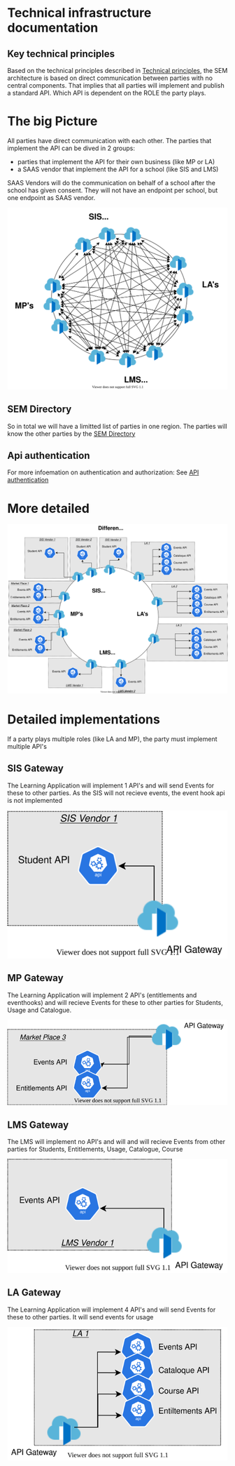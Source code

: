 # Technical infrastructure documentation

## Key technical principles

Based on the technical principles described in [Technical principles](technical-princples.md), the SEM architecture is based on direct communication between parties with no central components. That implies that all parties will implement and publish a standard API. Which API is dependent on the ROLE the party plays.


# The big Picture

All parties have direct communication with each other. 
The parties that implement the API can be dived in 2 groups:
* parties that implement the API for their own business (like MP or LA)
* a SAAS vendor that implement the API for a school (like SIS and LMS)
 
SAAS Vendors will do the communication on behalf of a school after the school has given consent. They will not have an endpoint per school, but one endpoint as SAAS vendor.

![architecture](diagrams/Saas_Vendor_Infrastructure-Direct_Communication.drawio.svg)







## SEM Directory
So in total we will have a limitted list of parties in one region. 
The parties will know the other parties by the [SEM Directory](../SEM-Party-Directory.md)

##  Api authentication
For more infoemation on authentication and authorization: See [API authentication](API-authentication.md)


# More detailed
![architecture](diagrams/Saas_Vendor_Infrastructure-Big_Picture_Gateways.drawio.svg)

# Detailed implementations
If a party plays multiple roles (like LA and MP), the party must implement multiple API's 


## SIS Gateway
The Learning Application will implement 1 API's and will send Events for these to other parties. As the SIS will not recieve events, the event hook api is not implemented

![architecture](diagrams/Saas_Vendor_Infrastructure-SIS_Vendor_Gateway.drawio.svg)

## MP Gateway
The Learning Application will implement 2 API's (entitlements and eventhooks) and will  recieve Events for these to other parties for Students, Usage and Catalogue.

![architecture](diagrams/Saas_Vendor_Infrastructure-MP_Gateway.drawio.svg)

## LMS Gateway
The LMS will implement no API's and will and will recieve Events from other parties for Students, Entitlements, Usage, Catalogue, Course 

![architecture](diagrams/Saas_Vendor_Infrastructure-LMS_Vendor_Gateway.drawio.svg)

## LA Gateway
The Learning Application will implement 4 API's and will send Events for these to other parties. It will send events for usage

![architecture](diagrams/Saas_Vendor_Infrastructure-LA_Gateway.drawio.svg)